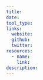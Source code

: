 ```yaml
---
title:
date:
tool_type: 
links:
  website:
  github:
  twitter:
resources:
  - name: 
    link: 
description:
---
```

